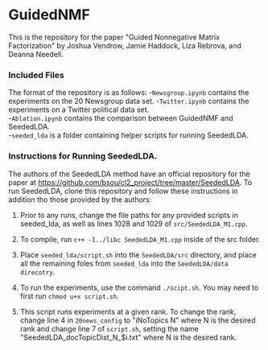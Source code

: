 # GuidedNMF
This is the repository for the paper "Guided Nonnegative Matrix Factorization" by Joshua Vendrow, Jamie Haddock, Liza Rebrova, and Deanna Needell.

### Included Files
The format of the repository is as follows:
-`Newsgroup.ipynb` contains the experiments on the 20 Newsgroup data set. 
-`Twitter.ipynb` contains the experiments on a Twitter political data set.  
-`Ablation.ipynb` contains the comparison between GuidedNMF and SeededLDA.  
-`seeded_lda` is a folder containing helper scripts for running SeededLDA.  

### Instructions for Running SeededLDA.
The authors of the SeededLDA method have an official repository for the paper at https://github.com/bsou/cl2_project/tree/master/SeededLDA. To run SeededLDA, clone this repository and follow these instructions in addition tho those provided by the authors:

1. Prior to any runs, change the file paths for any provided scripts in seeded_lda, as well as lines 1028 and 1029 of `src/SeededLDA_M1.cpp`. 

2. To compile, run `c++ -I../libc SeededLDA_M1.cpp` inside of the src folder.

3. Place `seeded_lda/script.sh` into the `SeededLDA/src` directory, and place all the remaining foles from `seeded_lda` into the `SeededLDA/data direcotry`.

4. To run the experiments, use the command `./scipt.sh`. You may need to first run `chmod u+x script.sh`.

5. This script runs experiments at a given rank. To change the rank, change line 4 in `20news_config` to "iNoTopics N" where N is the desired rank and change line 7 of `script.sh`, setting the name "SeededLDA_docTopicDist_N_$i.txt" where N is the desired rank.
